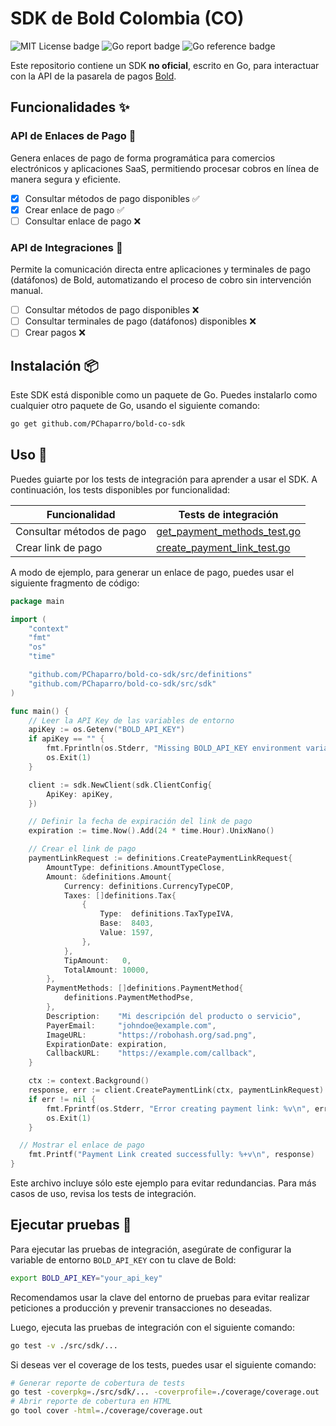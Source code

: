 # SDK de Bold Colombia (CO)

<div>
  <img src="https://img.shields.io/badge/License-MIT-green.svg" alt="MIT License badge" />
  <img src="https://goreportcard.com/badge/github.com/PChaparro/bold-co-sdk.svg" alt="Go report badge" />
  <img src="https://pkg.go.dev/badge/github.com/PChaparro/bold-co-sdk.svg" alt="Go reference badge" />
</div>

Este repositorio contiene un SDK **no oficial**, escrito en Go, para interactuar con la API de la pasarela de pagos [Bold](https://bold.co/).

## Funcionalidades ✨

### API de Enlaces de Pago 💸

Genera enlaces de pago de forma programática para comercios electrónicos y aplicaciones SaaS, permitiendo procesar cobros en línea de manera segura y eficiente.

- [x] Consultar métodos de pago disponibles ✅
- [x] Crear enlace de pago ✅
- [ ] Consultar enlace de pago ❌

### API de Integraciones 🔌

Permite la comunicación directa entre aplicaciones y terminales de pago (datáfonos) de Bold, automatizando el proceso de cobro sin intervención manual.

- [ ] Consultar métodos de pago disponibles ❌
- [ ] Consultar terminales de pago (datáfonos) disponibles ❌
- [ ] Crear pagos ❌

## Instalación 📦

Este SDK está disponible como un paquete de Go. Puedes instalarlo como cualquier otro paquete de Go, usando el siguiente comando:

```bash
go get github.com/PChaparro/bold-co-sdk
```

## Uso 🚀

Puedes guiarte por los tests de integración para aprender a usar el SDK. A continuación, los tests disponibles por funcionalidad:

| Funcionalidad             | Tests de integración                                                          |
| ------------------------- | ----------------------------------------------------------------------------- |
| Consultar métodos de pago | [get_payment_methods_test.go](.././../../src/sdk/get_payment_methods_test.go) |
| Crear link de pago        | [create_payment_link_test.go](.././../../src/sdk/create_payment_link_test.go) |

A modo de ejemplo, para generar un enlace de pago, puedes usar el siguiente fragmento de código:

```go
package main

import (
	"context"
	"fmt"
	"os"
	"time"

	"github.com/PChaparro/bold-co-sdk/src/definitions"
	"github.com/PChaparro/bold-co-sdk/src/sdk"
)

func main() {
	// Leer la API Key de las variables de entorno
	apiKey := os.Getenv("BOLD_API_KEY")
	if apiKey == "" {
		fmt.Fprintln(os.Stderr, "Missing BOLD_API_KEY environment variable")
		os.Exit(1)
	}

	client := sdk.NewClient(sdk.ClientConfig{
		ApiKey: apiKey,
	})

	// Definir la fecha de expiración del link de pago
	expiration := time.Now().Add(24 * time.Hour).UnixNano()

	// Crear el link de pago
	paymentLinkRequest := definitions.CreatePaymentLinkRequest{
		AmountType: definitions.AmountTypeClose,
		Amount: &definitions.Amount{
			Currency: definitions.CurrencyTypeCOP,
			Taxes: []definitions.Tax{
				{
					Type:  definitions.TaxTypeIVA,
					Base:  8403,
					Value: 1597,
				},
			},
			TipAmount:   0,
			TotalAmount: 10000,
		},
		PaymentMethods: []definitions.PaymentMethod{
			definitions.PaymentMethodPse,
		},
		Description:    "Mi descripción del producto o servicio",
		PayerEmail:     "johndoe@example.com",
		ImageURL:       "https://robohash.org/sad.png",
		ExpirationDate: expiration,
		CallbackURL:    "https://example.com/callback",
	}

	ctx := context.Background()
	response, err := client.CreatePaymentLink(ctx, paymentLinkRequest)
	if err != nil {
		fmt.Fprintf(os.Stderr, "Error creating payment link: %v\n", err)
		os.Exit(1)
	}

  // Mostrar el enlace de pago
	fmt.Printf("Payment Link created successfully: %+v\n", response)
}
```

Este archivo incluye sólo este ejemplo para evitar redundancias. Para más casos de uso, revisa los tests de integración.

## Ejecutar pruebas 🧪

Para ejecutar las pruebas de integración, asegúrate de configurar la variable de entorno `BOLD_API_KEY` con tu clave de Bold:

```bash
export BOLD_API_KEY="your_api_key"
```

Recomendamos usar la clave del entorno de pruebas para evitar realizar peticiones a producción y prevenir transacciones no deseadas.

Luego, ejecuta las pruebas de integración con el siguiente comando:

```bash
go test -v ./src/sdk/...
```

Si deseas ver el coverage de los tests, puedes usar el siguiente comando:

```bash
# Generar reporte de cobertura de tests
go test -coverpkg=./src/sdk/... -coverprofile=./coverage/coverage.out ./src/sdk/...
# Abrir reporte de cobertura en HTML
go tool cover -html=./coverage/coverage.out
```
